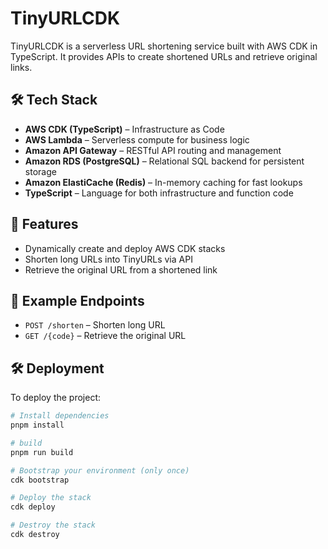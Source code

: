 # TinyURLCDK

TinyURLCDK is a serverless URL shortening service built with AWS CDK in TypeScript. It provides APIs to create shortened URLs and retrieve original links. 

## 🛠️ Tech Stack

- **AWS CDK (TypeScript)** – Infrastructure as Code  
- **AWS Lambda** – Serverless compute for business logic  
- **Amazon API Gateway** – RESTful API routing and management  
- **Amazon RDS (PostgreSQL)** – Relational SQL backend for persistent storage  
- **Amazon ElastiCache (Redis)** – In-memory caching for fast lookups  
- **TypeScript** – Language for both infrastructure and function code  

## 🚀 Features

- Dynamically create and deploy AWS CDK stacks  
- Shorten long URLs into TinyURLs via API  
- Retrieve the original URL from a shortened link  


## 🧪 Example Endpoints

- `POST /shorten` – Shorten long URL
- `GET /{code}` – Retrieve the original URL


## 🛠️ Deployment

To deploy the project:

```bash
# Install dependencies
pnpm install

# build 
pnpm run build

# Bootstrap your environment (only once)
cdk bootstrap

# Deploy the stack
cdk deploy

# Destroy the stack
cdk destroy